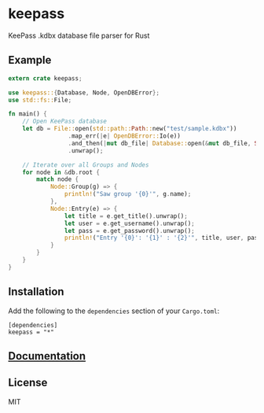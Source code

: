 # keepass
KeePass .kdbx database file parser for Rust

## Example
```rust
extern crate keepass;

use keepass::{Database, Node, OpenDBError};
use std::fs::File;

fn main() {
    // Open KeePass database
    let db = File::open(std::path::Path::new("test/sample.kdbx"))
                 .map_err(|e| OpenDBError::Io(e))
                 .and_then(|mut db_file| Database::open(&mut db_file, Some("demopass")))
                 .unwrap();

    // Iterate over all Groups and Nodes
    for node in &db.root {
        match node {
            Node::Group(g) => {
                println!("Saw group '{0}'", g.name);
            },
            Node::Entry(e) => {
                let title = e.get_title().unwrap();
                let user = e.get_username().unwrap();
                let pass = e.get_password().unwrap();
                println!("Entry '{0}': '{1}' : '{2}'", title, user, pass);
            }
        }
    }
}
```

## Installation
Add the following to the `dependencies` section of your `Cargo.toml`:

```
[dependencies]
keepass = "*"
```

## [Documentation](https://docs.rs/keepass)

## License
MIT
